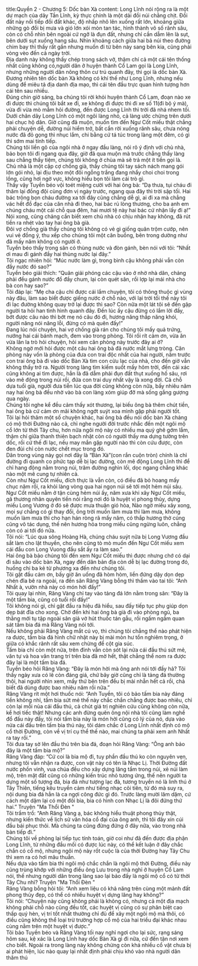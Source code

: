 title:Quyển 2 - Chương 5: Dốc bàn Xà
content:
Long Lĩnh nói rộng ra là một dư mạch của dãy Tần Lĩnh, kỳ thực chính là một dải đồi núi chằng chịt. Đồi đất này nối tiếp đồi đất khác, độ nhấp nhô lên xuống rất lớn, khoảng giữa những gò đồi bị mưa và gió lớn xói mòn tan tác, hình thành vô số rãnh sâu, còn có chỗ nhìn bên ngoài cứ ngỡ là đụn đất, nhưng chỉ cần dẫm lên là sụt, bên dưới sụt xuống hang sâu. Nhìn khoảng cách giữa hai bả núi theo đường chim bay thì thấy rất gần nhưng muốn đi từ bên này sang bên kia, cũng phải vòng vèo đến cả ngày trời.<br>Địa danh này không thấy chép trong sách vở, thậm chí cả một cái tên thống nhất cũng không có,người dân ở huyện thành Cổ Lam gọi là Long Lĩnh, nhưng những người dân nông thôn cư trú quanh đây, thì gọi là dốc bàn Xà.<br>Đương nhiên tên dốc bàn Xà không có khí thế như Long Lĩnh, nhưng nếu dùng để miêu tả địa danh địa mạo, thì cái tên đầu trực quan hình tượng hơn cái tên sau nhiều.<br>Đúng chin giờ sáng, ba chúng tôi rời khỏi huyện thành Cổ Lam, đoạn nào xe đi được thì chúng tôi bắt xe đi, xe không đi được thì đi xe số 11(đi bộ ý mà), vừa đi vừa mò mẫm hỏi đường, đến được Long Lĩnh thì trời đã nhá nhem tối.<br>Dưới chân dãy Long Lĩnh có một ngôi làng nhỏ, cả làng ước chừng trên dưới hai chục hộ dân. Giờ cũng đã muộn, muốn tìm đến Ngư Cốt miếu thật chẳng phải chuyện dễ, đường núi hiểm trở, bất cẩn rời xuống rãnh sâu, chưa nóng nước đã đỏ gọng thì nhục lắm, chi bằng cứ tá túc trong làng một đêm, có gì thì sớm mai tính tiếp.<br>Chúng tôi liền gõ của ngôi nhà ở ngay đầu làng, nói rõ ý định với chủ nhà, bảo bọn tôi đi ngang qua đây, giờ đã qua muộn mà trước chẳng thấy làng sau chẳng thấy tiệm, chúng tôi không ở chùa mà sẽ trả một ít tiền gọi là.<br>Chủ nhà là một cặp cợ chồng già, thấy chúng tôi tay sách nách mang gói lớn gói nhỏ, lại địu theo một đôi ngỗng trắng đang nhẩy choi choi trong lồng, cũng hơi ngờ vực, không hiểu bọn tôi làm cái trò gì.<br>Thấy vậy Tuyền béo vội toét miệng cười với hai ông bà: “Dạ thưa, tụi cháu đi thăm lại đồng đội cùng đơn vị ngày trước, ngang qua đây thì trời sập tối. Hai bác trông bọn cháu đường xa tới đây cũng chẳng dễ gì, ai đi xa mà chẳng vác hết đồ đạc của căn nhà đi theo, hai bác rủ lòng thương, cho ba anh em chúng cháu một cái chỗ qua đêm, hai mươi tệ này hai bác cứ nhận lấy đi ạ!”<br>Nói xong, cũng chảng cần biết xem chủ nhà có chịu nhận hay không, đã rút tiền ra nhét vào tay hai ông bà già.<br>Đôi vợ chồng già thấy chúng tôi không có vẻ gì giống quân trộm cướp, nên vui vẻ đồng ý, thu xếp cho chúng tôi một căn buồng, bên trong dường như đã mấy năm không có người ở.<br>Tuyền béo thấy trong sân có thùng nước và đòn gánh, bèn nói với tôi: “Nhất ơi mau đi gánh đầy hai thùng nước lại đây.”<br>Tôi ngạc nhiên hỏi: “Múc nước làm gì, trong bình cậu không phải vẫn còn đầy nước đó sao?”<br>Tuyền béo giải thích: “Quân giải phóng các cậu vào ở nhờ nhà dân, chảng phải đều gánh nước đổ đầy chum, lại còn quét sân, rồi lợp lại mái nhà cho bà con hay sao?”<br>Tôi đáp lại: “Mẹ cha cậu chỉ được cái lắm chuyện, tôi có thông thuộc gì vùng này đâu, làm sao biết được giếng nước ở chỗ nào, với lại trời tối thế này tôi đi lạc đường không quay trở lại được thì sao? Còn nữa một lát tôi sẽ đến gặp người ta hỏi han tình hình quanh đây. Đến lúc ấy cậu đừng có lắm lời đấy, bớt được câu nào thì bớt mẹ nó câu đó đi, hương năng thắp năng khói, người năng nói năng lỗi, đừng có mà quên đấy!”<br>Đang lúc nói chuyện, hai vợ chồng già rán cho chúng tôi mấy quả trứng, nướng hai cái bánh mạch, đem vào trong phòng. Tôi rối rít cảm ơn, vừa ăn vừa lân la trò hỏi chuyện, hỏi xem căn phòng này trước đây ai ở?<br>Không ngờ mới hỏi được một câu hai ông bà đã nước mắt lưng tròng. Căn phòng này vốn là phòng của đưa con trai độc nhất của hai người, năm trước con trai ông bà đi vào dốc Bàn Xà tìm con cừu lạc của nhà, cho đến giờ vẫn không thấy trở ra. Người trong làng tìm kiếm suốt mấy hôm trời, đến cái xác cũng không ai tìm được, hẳn là đã dẫm phải đụn đất thụt xuống hố sâu, rơi vào mê động trong núi rồi, đứa con trai duy nhất vậy là xong đời. Cả chỗ dựa tuổi già, người đưa tiễn lúc qua đời cũng không còn nữa, bấy nhiêu năm nay hai ông bà đều nhờ vào bà con làng xóm giúp đỡ mà sống gắng gượng qua ngày.<br>Chúng tôi nghe kể đều cảm thấy xót thương, lại biếu ông bà thêm chút tiền, hai ông bà cứ cảm ơn mãi không ngớt suýt xoa mình gặp phải người tốt.<br>Tôi lại hỏi thăm một số chuyện khác, hai ông bà đều nói dốc bàn Xà chảng có mộ thời Đường nào cả, chỉ nghe người đời trước nhắc đến một ngôi mộ cổ lớn từ thời Tây chu, hơn nữa ngôi mộ này có nhiều ma quỷ ghê gớm lắm, thậm chí giữa thanh thiên bạch nhật còn có người thấy ma dựng tường trên dốc, rồi cứ thế đi lạc, nếu may mắn gặp người nào thì còn cứu được, còn đen đủi chỉ còn nước chết mục trong đó.<br>Dân trong vùng này gọi nơi đây là “Bàn Xà”(con rắn cuộn tròn) chính là chỉ đường đi quanh co phức tạp dễ bị lạc đường, còn mê động Long Lĩnh thì để chỉ hang động nằm trong núi, trăm đường nghìn lối, dọc ngang chẳng khác nào một mê cung tự nhiên cả.<br>Còn như Ngư Cốt miếu, đích thực là vẫn còn, có điều đã bỏ hoang mấy chục năm rồi, ra khỏi làng vòng qua hai ngọn núi sẽ tới một hẻm núi sâu. Ngư Cốt miếu nằm ở tận cùng hẻm núi ấy, năm xưa khi xây Ngư Cốt miếu, gã thương nhân quyên tiền nói rằng nơi đó là huyệt vị phong thủy, dựng miếu Long Vương ở đó sẽ được mưa thuận gió hòa, Nào ngờ miếu xây xong, mọi sự chẳng có gì thay đổi, ông trời muốn làm mưa thì làm mưa, không muốn làm mưa thì cho hạn hán ròng rã mấy năm, có thắp hương thờ cúng cũng vô tác dụng, thế nên hương hỏa trong miếu cũng ngừng luôn, chẳng còn có ai tới đó nữa.<br>Tôi nói: “Lúc qua sông Hoàng Hà, chúng cháu suýt nữa bị Long Vương đầu sắt làm cho lật thuyền, cho nên cũng tò mò muốn đến Ngư Cốt miếu xem cái đầu con Long Vuong đầu sắt ấy ra làm sao.”<br>Hai ông bà bảo chúng tôi đến xem Ngư Cốt miếu thì được nhưng chớ có dại đi sâu vào dốc bàn Xà, ngay đến dân bản địa còn dễ bị lạc đường trong đó, huống chi ba kẻ từ phương xa đến như chúng tôi.<br>Tôi gật đầu cảm ơn, bấy giờ ăn uống đã hòm hòm, liền đứng dậy dọn dẹp chén đĩa bê ra ngoài, ra đến sân Răng Vàng bỗng thì thầm vào tai tôi: “Anh Nhất à, vườn nhà này có món hời đấy!”<br>Tôi quay lại nhìn, Răng Vàng chỉ tay vào tảng đá lớn nằm trong sân: “Đây là một tấm bia, cũng có tuổi rồi đấy!”<br>Tôi không nói gì, chỉ gật đầu ra hiệu đã hiểu, sau đấy tiếp tục phụ giúp dọn dẹp bát đĩa cho xong. Chờ đến khi hai ông bà già đi vào phòng ngủ, ba thằng mới tụ tập ngoài sân giả vờ hút thuốc tán gẫu, rồi ngấm ngầm quan sát tấm bia đá mà Răng Vàng nói tới.<br>Nếu không phải Răng Vàng mắt cú vọ, thì chúng tôi chẳng thể nào phát hiện ra được, tấm bia đá hình chữ nhật này bị mài mòn hư tổn nghiêm trọng, ở giữa có khắc rãnh rất sâu xem chừng để cột gia súc.<br>Tấm bia chỉ còn một nửa, trên đỉnh vẫn còn sót lại nửa cái đầu thú sứt mẻ, văn tự và hoa văn trang trí trên bia đã mờ hết, thật chẳng thể nom ra được đây lại là một tấm bia đá.<br>Tuyền béo hỏi Răng Vàng: “Đây là món hời mà ông anh nói tới đấy hả? Tôi thấy ngày xưa có lẽ còn đáng giá, chứ bây giờ cũng chỉ là tảng đá thường thôi, hai người nhìn xem, mấy thứ bên trên đều bị mài nhẵn hết cả rồi, chả biết đã dùng được bao nhiêu năm rồi nữa.”<br>Răng Vàng rít một hơi thuốc nói: “Anh Tuyền, tôi có bảo tấm bia này đáng tiền không nhỉ, tấm bia sứt mẻ thế này chắc chắn chẳng được bao nhiêu, chỉ còn lại mỗi nủa cái đầu thú, cả chút giá trị nghiên cứu cũng không còn nữa, kể hơi tiếc thật! Nhưng các anh đừng quên ông nội nhà tôi cũng làm nghề đổ đấu này đấy, tôi nói tấm bia này là món hời cũng có lý của nó, dựa vào nửa cái đầu trên tấm bia thú này, tôi dám chắc ở Long Lĩnh nhất định có mộ cổ thời Đường, còn về vị trí cụ thể thế nào, mai chúng ta phải xem anh Nhất ra tay rồi.”<br>Tôi đưa tay sờ lên đầu thú trên bia đá, đoạn hỏi Răng Vàng: “Ông anh bảo đây là một tấm bia mộ?”<br>Răng Vàng đáp: “Cứ coi là bia mộ đi, tuy phần đầu thú ko còn nguyên vẹn, nhưng tôi vẫn nhận ra được, con vật này có tên là Nhạc Lị. Thời Đường đất nước phồn vinh, vua chúa đều cho xây dựng lăng tẩm trong núi, xẻ núi làm mộ, trên mặt đất cũng có những kiến trúc nhỏ tương ứng, thế nên người ta dựng một số tượng đá, bia đá như tượng lạc đà, tương truyền nó là linh thú ở Tây Thiên, tiếng kêu truyền cảm như tiếng nhạc cõi tiên, từ đó mà suy ra, nội dung bia đá hẳn là ca ngợi công đức gì đó. Trước làng mười lăm dặm, cứ cách một dặm lại có một đôi bia, bia có hình con Nhạc Lị là đôi đứng thứ hai.” Truyện "Ma Thổi Đèn " <br>Tôi trầm trồ: “Anh Răng Vàng ạ, bác không hiểu thuật phong thủy thật, nhưng kiến thức về lịch sử văn hóa cổ đại của ông anh, thì tôi đây xin cúi đầu bái phục thôi. Mà chúng ta cũng đừng đứng ở đây nữa, vào trong nhà bàn tiếp đi.”<br>Chúng tôi về phòng lại tiếp tục tính toán, giờ coi như đã đến được địa phận Long Lĩnh, từ những đầu mối có được lúc này, có thể kết luận ở đây chắc chắn có cổ mộ, nhưng ngôi mộ này rốt cuộc là của thời Đường hay Tây Chu thì xem ra có hơi mâu thuẫn.<br>Nếu dựa vào tấm bia thì ngôi mộ chắc chắn là ngôi mộ thời Đường, điều này cũng trùng khớp với những điều ông Lưu trong nhà nghỉ ở huyện Cổ Lam nói, thế nhưng người dân trong làng sao lại bảo đấy là ngôi mộ cổ có từ thời Tây Chu nhỉ? Truyện "Ma Thổi Đèn " <br>Răng Vàng bỗng hỏi tôi: “Anh xem liệu có khả năng trên cùng một mảnh đất phong thủy đẹp, có thể có nhiều huyệt vị dựng lăng hay không?”<br>Tôi nói: “Chuyện này cũng không phải là không có, nhưng cả một địa mạch không phải chỗ nào cũng đều tốt, các huyệt vị cũng có sự phân biệt cao thấp quý hèn, vị trí tốt nhất thường chỉ đủ để xây một ngôi mộ mà thôi, có điều cũng không thể loại trừ trường hợp cổ mộ của hai triều đại khác nhau cùng nằm trên một huyệt vị được.”<br>Tôi bảo Tuyền béo và Răng Vàng tối nay nghỉ ngơi cho lại sức, rạng sáng hôm sau, kệ xác là Long Lĩnh hay dốc Bàn Xà gì đi nữa, cứ đến tận nơi xem cho biết. Ngoài ra trong làng này không chừng còn khá nhiều cổ vật chưa bị ai phát hiện, lúc nào quay lại nhất định phải chịu khó vào nhà người dân thăm thú